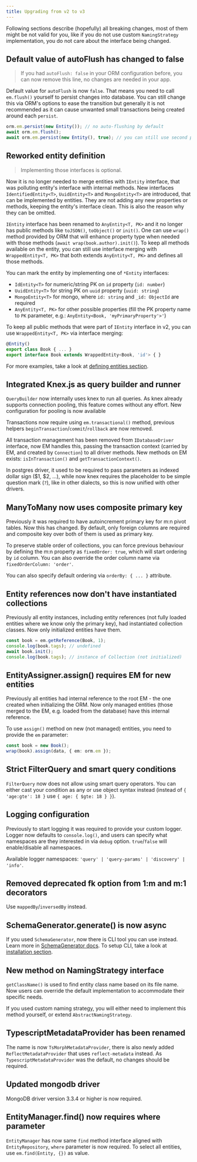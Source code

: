 ```yaml
---
title: Upgrading from v2 to v3
---
```


Following sections describe (hopefully) all breaking changes, most of them might be not valid for you, like if you do not use custom `NamingStrategy` implementation, you do not care about the interface being changed.

## Default value of autoFlush has changed to false

> If you had `autoFlush: false` in your ORM configuration before, you can now remove this line, no changes are needed in your app.

Default value for `autoFlush` is now `false`. That means you need to call `em.flush()` yourself to persist changes into database. You can still change this via ORM's options to ease the transition but generally it is not recommended as it can cause unwanted small transactions being created around each `persist`.

```typescript
orm.em.persist(new Entity()); // no auto-flushing by default
await orm.em.flush();
await orm.em.persist(new Entity(), true); // you can still use second parameter to auto-flush
```

## Reworked entity definition

> Implementing those interfaces is optional.

Now it is no longer needed to merge entities with `IEntity` interface, that was polluting entity's interface with internal methods. New interfaces `IdentifiedEntity<T>`, `UuidEntity<T>` and `MongoEntity<T>` are introduced, that can be implemented by entities. They are not adding any new properties or methods, keeping the entity's interface clean. This is also the reason why they can be omitted.

`IEntity` interface has been renamed to `AnyEntity<T, PK>` and it no longer has public methods like `toJSON()`, `toObject()` or `init()`. One can use `wrap()` method provided by ORM that will enhance property type when needed with those methods (`await wrap(book.author).init()`). To keep all methods available on the entity, you can still use interface merging with `WrappedEntity<T, PK>` that both extends `AnyEntity<T, PK>` and defines all those methods.

You can mark the entity by implementing one of `*Entity` interfaces:

- `IdEntity<T>` for numeric/string PK on `id` property (`id: number`)
- `UuidEntity<T>` for string PK on `uuid` property (`uuid: string`)
- `MongoEntity<T>` for mongo, where `id: string` and `_id: ObjectId` are required
- `AnyEntity<T, PK>` for other possible properties (fill the PK property name to `PK` parameter, e.g.: `AnyEntity<Book, 'myPrimaryProperty'>'`)

To keep all public methods that were part of `IEntity` interface in v2, you can use `WrappedEntity<T, PK>` via interface merging:

```typescript
@Entity()
export class Book { ... }
export interface Book extends WrappedEntity<Book, 'id'> { }
```

For more examples, take a look at [defining entities section](./defining-entities.md).

## Integrated Knex.js as query builder and runner

`QueryBuilder` now internally uses knex to run all queries. As knex already supports connection pooling, this feature comes without any effort. New configuration for pooling is now available

Transactions now require using `em.transactional()` method, previous helpers `beginTransaction`/`commit`/`rollback` are now removed.

All transaction management has been removed from `IDatabaseDriver` interface, now EM handles this, passing the transaction context (carried by EM, and created by `Connection`) to all driver methods. New methods on EM exists: `isInTransaction()` and `getTransactionContext()`.

In postgres driver, it used to be required to pass parameters as indexed dollar sign ($1, $2, ...), while now knex requires the placeholder to be simple question mark (`?`), like in other dialects, so this is now unified with other drivers.

## ManyToMany now uses composite primary key

Previously it was required to have autoincrement primary key for m:n pivot tables. Now this has changed. By default, only foreign columns are required and composite key over both of them is used as primary key.

To preserve stable order of collections, you can force previous behaviour by defining the m:n property as `fixedOrder: true`, which will start ordering by `id` column. You can also override the order column name via `fixedOrderColumn: 'order'`.

You can also specify default ordering via `orderBy: { ... }` attribute.

## Entity references now don't have instantiated collections

Previously all entity instances, including entity references (not fully loaded entities where we know only the primary key), had instantiated collection classes. Now only initialized entities have them.

```typescript
const book = em.getReference(Book, 1);
console.log(book.tags); // undefined
await book.init();
console.log(book.tags); // instance of Collection (not initialized)
```

## EntityAssigner.assign() requires EM for new entities

Previously all entities had internal reference to the root EM - the one created when initializing the ORM. Now only managed entities (those merged to the EM, e.g. loaded from the database) have this internal reference.

To use `assign()` method on new (not managed) entities, you need to provide the `em` parameter:

```typescript
const book = new Book();
wrap(book).assign(data, { em: orm.em });
```

## Strict FilterQuery and smart query conditions

`FilterQuery` now does not allow using smart query operators. You can either cast your condition as any or use object syntax instead (instead of `{ 'age:gte': 18 }` use `{ age: { $gte: 18 } }`).

## Logging configuration

Previously to start logging it was required to provide your custom logger. Logger now defaults to `console.log()`, and users can specify what namespaces are they interested in via `debug` option. `true`/`false` will enable/disable all namespaces.

Available logger namespaces: `'query' | 'query-params' | 'discovery' | 'info'`.

## Removed deprecated fk option from 1:m and m:1 decorators

Use `mappedBy`/`inversedBy` instead.

## SchemaGenerator.generate() is now async

If you used `SchemaGenerator`, now there is CLI tool you can use instead. Learn more in [SchemaGenerator docs](schema-generator.md). To setup CLI, take a look at [installation section](./installation.md).

## New method on NamingStrategy interface

`getClassName()` is used to find entity class name based on its file name. Now users can override the default implementation to accommodate their specific needs.

If you used custom naming strategy, you will either need to implement this method yourself, or extend `AbstractNamingStrategy`.

## TypescriptMetadataProvider has been renamed

The name is now `TsMorphMetadataProvider`, there is also newly added `ReflectMetadataProvider` that uses `reflect-metadata` instead. As `TypescriptMetadataProvider` was the default, no changes should be required.

## Updated mongodb driver

MongoDB driver version 3.3.4 or higher is now required.

## EntityManager.find() now requires where parameter

`EntityManager` has now same `find` method interface aligned with `EntityRepository`, `where` parameter is now required. To select all entities, use `em.find(Entity, {})` as value.
